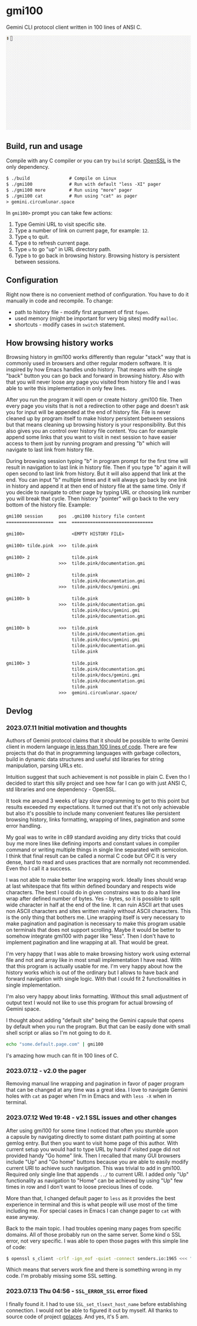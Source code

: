 gmi100
======

Gemini CLI protocol client written in 100 lines of ANSI C.

![demo.gif](demo.gif)


Build, run and usage
--------------------

Compile with any C compiler or you can try `build` script.
[OpenSSL][0] is the only dependency.

	$ ./build               # Compile on Linux
	$ ./gmi100              # Run with default "less -XI" pager
	$ ./gmi100 more         # Run using "more" pager
	$ ./gmi100 cat          # Run using "cat" as pager
	> gemini.circumlunar.space

In `gmi100>` prompt you can take few actions:

1. Type Gemini URL to visit specific site.
2. Type a number of link on current page, for example: `12`.
3. Type `q` to quit.
4. Type `0` to refresh current page.
5. Type `u` to go "up" in URL directory path.
6. Type `b` to go back in browsing history.  Browsing history is
   persistent between sessions.


Configuration
-------------

Right now there is no convenient method of configuration.  You have to
do it manually in code and recompile.  To change:

- path to history file - modify first argument of first `fopen`.
- used memory (might be important for very big sites) modify `malloc`.
- shortcuts - modify cases in `switch` statement.


How browsing history works
--------------------------

Browsing history in gmi100 works differently than regular "stack" way
that is commonly used in browsers and other regular modern software.
It is inspired by how Emacs handles undo history.  That means with the
single "back" button you can go back and forward in browsing history.
Also with that you will never loose any page you visited from history
file and I was able to write this implementation in only few lines.

After you run the program it will open or create history .gmi100 file.
Then every page you visits that is not a redirection to other page and
doesn't ask you for input will be appended at the end of history file.
File is never cleaned up by program itself to make history persistent
between sessions but that means cleaning up browsing history is your
responsibility.  But this also gives you an control over history file
content.  You can for example append some links that you want to visit
in next session to have easier access to them just by running program
and pressing "b" which will navigate to last link from history file.

During browsing session typing "b" in program prompt for the first
time will result in navigation to last link in history file.  Then if
you type "b" again it will open second to last link from history.  But
it will also append that link at the end.  You can input "b" multiple
times and it will always go back by one link in history and append it
at then end of history file at the same time.  Only if you decide to
navigate to other page by typing URL or choosing link number you will
break that cycle.  Then history "pointer" will go back to the very
bottom of the history file.  Example:

	gmi100 session      pos  .gmi100 history file content
	==================  ===  ===============================
	
	gmi100>                  <EMPTY HISTORY FILE>
	
	gmi100> tilde.pink  >>>  tilde.pink
	
	gmi100> 2                tilde.pink
	                    >>>  tilde.pink/documentation.gmi
	
	gmi100> 2                tilde.pink
	                         tilde.pink/documentation.gmi
	                    >>>  tilde.pink/docs/gemini.gmi
	
	gmi100> b                tilde.pink
	                    >>>  tilde.pink/documentation.gmi
	                         tilde.pink/docs/gemini.gmi
	                         tilde.pink/documentation.gmi
	
	gmi100> b           >>>  tilde.pink
	                         tilde.pink/documentation.gmi
	                         tilde.pink/docs/gemini.gmi
	                         tilde.pink/documentation.gmi
	                         tilde.pink
	
	gmi100> 3                tilde.pink
	                         tilde.pink/documentation.gmi
	                         tilde.pink/docs/gemini.gmi
	                         tilde.pink/documentation.gmi
	                         tilde.pink
	                    >>>  gemini.circumlunar.space/


Devlog
------

### 2023.07.11 Initial motivation and thoughts

Authors of Gemini protocol claims that it should be possible to write
Gemini client in modern language [in less than 100 lines of code][1].
There are few projects that do that in programming languages with
garbage collectors, build in dynamic data structures and useful std
libraries for string manipulation, parsing URLs etc.

Intuition suggest that such achievement is not possible in plain C.
Even tho I decided to start this silly project and see how far I can
go with just ANSI C, std libraries and one dependency - OpenSSL.

It took me around 3 weeks of lazy slow programming to get to this
point but results exceeded my expectations.  It turned out that it's
not only achievable but also it's possible to include many convenient
features like persistent browsing history, links formatting, wrapping
of lines, pagination and some error handling.

My goal was to write in c89 standard avoiding any dirty tricks that
could buy me more lines like defining imports and constant values in
compiler command or writing multiple things in single line separated
with semicolon.  I think that final result can be called a normal C
code but OFC it is very dense, hard to read and uses practices that
are normally not recommended.  Even tho I call it a success.

I was not able to make better line wrapping work.  Ideally lines
should wrap at last whitespace that fits within defined boundary and
respects wide characters.  The best I could do in given constrains was
to do a hard line wrap after defined number of bytes.  Yes - bytes, so
it is possible to split wide character in half at the end of the line.
It can ruin ASCII art that uses non ASCII characters and sites written
mainly without ASCII characters.  This is the only thing that bothers
me.  Line wrapping itself is very necessary to make pagination and
pagination is necessary to make this program usable on terminals that
does not support scrolling.  Maybe it would be better to somehow
integrate gmi100 with pager like "less".  Then I don't have to
implement pagination and line wrapping at all.  That would be great.

I'm very happy that I was able to make browsing history work using
external file and not and array like in most small implementation I
have read.  With that this program is actually usable for me.  I'm
very happy about how the history works which is out of the ordinary
but I allows to have back and forward navigation with single logic.
With that I could fit 2 functionalities in single implementation.

I'm also very happy about links formatting.  Without this small
adjustment of output text I would not like to use this program for
actual browsing of Gemini space.

I thought about adding "default site" being the Gemini capsule that
opens by default when you run the program.  But that can be easily
done with small shell script or alias so I'm not going to do it.

```sh
echo "some.default.page.com" | gmi100
```

I's amazing how much can fit in 100 lines of C.

### 2023.07.12 - v2.0 the pager

Removing manual line wrapping and pagination in favor of pager program
that can be changed at any time was a great idea.  I love to navigate
Gemini holes with `cat` as pager when I'm in Emacs and with `less -X`
when in terminal.

### 2023.07.12 Wed 19:48 - v2.1 SSL issues and other changes

After using gmi100 for some time I noticed that often you stumble upon
a capsule by navigating directly to some distant path pointing at some
gemlog entry.  But then you want to visit home page of this author.
With current setup you would had to type URL by hand if visited page
did not provided handy "Go home" link.  Then I recalled that many GUI
browsers include "Up" and "Go home" buttons because you are able to
easily modify current URI to achieve such navigation.  This was
trivial to add in gmi100.  Required only single line that appends
`../` to current URI.  I added only "Up" functionality as navigation
to "Home" can be achieved by using "Up" few times in row and I don't
want to loose precious lines of code.

More than that, I changed default pager to `less` as it provides the
best experience in terminal and this is what people will use most of
the time including me.  For special cases in Emacs I can change pager
to `cat` with ease anyway.

Back to the main topic.  I had troubles opening many pages from
specific domains.  All of those probably run on the same server.  Some
kind o SSL error, not very specific.  I was able to open those pages
with this simple line of code:

```sh
$ openssl s_client -crlf -ign_eof -quiet -connect senders.io:1965 <<< "gemini://senders.io:1965/gemlog/"
```

Which means that servers work fine and there is something wrong in my
code.  I'm probably missing some SSL setting.

### 2023.07.13 Thu 04:56 - `SSL_ERROR_SSL` error fixed

I finally found it.  I had to use `SSL_set_tlsext_host_name` before
establishing connection.  I would not be able to figured it out by
myself.  All thanks to source code of project [gplaces][2].  And yes,
it's 5 am.


[0]: https://www.openssl.org/
[1]: https://gemini.circumlunar.space/docs/faq.gmi
[2]: https://github.com/dimkr/gplaces/blob/gemini/gplaces.c#L841
